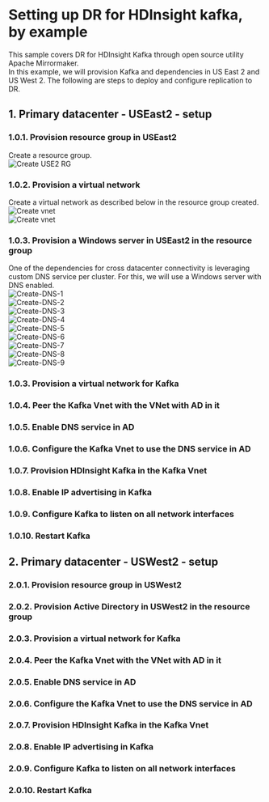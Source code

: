 # Setting up DR for HDInsight kafka, by example

This sample covers DR for HDInsight Kafka through open source utility Apache Mirrormaker.<br>
In this example, we will provision Kafka and dependencies in US East 2 and US West 2.  The following are steps to deploy and configure replication to DR.<br>

## 1.  Primary datacenter - USEast2 - setup

### 1.0.1. Provision resource group in USEast2
Create a resource group.<br>
![Create USE2 RG](images/1-create-rg.png)

### 1.0.2. Provision a virtual network
Create a virtual network as described below in the resource group created.<br>
![Create vnet](images/2-create-vnet-1.png)
<br>
![Create vnet](images/2-create-vnet-2.png)
<br>
### 1.0.3. Provision a Windows server in USEast2 in the resource group
One of the dependencies for cross datacenter connectivity is leveraging custom DNS service per cluster.  For this, we will use a Windows server with DNS enabled.  
![Create-DNS-1](images/3-create-windows-server-1.png)
<br>
![Create-DNS-2](images/3-create-windows-server-2.png)
<br>
![Create-DNS-3](images/3-create-windows-server-3.png)
<br>
![Create-DNS-4](images/3-create-windows-server-4.png)
<br>
![Create-DNS-5](images/3-create-windows-server-5.png)
<br>
![Create-DNS-6](images/3-create-windows-server-6.png)
<br>
![Create-DNS-7](images/3-create-windows-server-7.png)
<br>
![Create-DNS-8](images/3-create-windows-server-8.png)
<br>
![Create-DNS-9](images/3-create-windows-server-9.png)
<br>


### 1.0.3. Provision a virtual network for Kafka

### 1.0.4. Peer the Kafka Vnet with the VNet with AD in it

### 1.0.5. Enable DNS service in AD

### 1.0.6. Configure the Kafka Vnet to use the DNS service in AD

### 1.0.7. Provision HDInsight Kafka in the Kafka Vnet

### 1.0.8. Enable IP advertising in Kafka

### 1.0.9. Configure Kafka to listen on all network interfaces

### 1.0.10. Restart Kafka

## 2.  Primary datacenter - USWest2 - setup

### 2.0.1. Provision resource group in USWest2

### 2.0.2. Provision Active Directory in USWest2 in the resource group

### 2.0.3. Provision a virtual network for Kafka

### 2.0.4. Peer the Kafka Vnet with the VNet with AD in it

### 2.0.5. Enable DNS service in AD

### 2.0.6. Configure the Kafka Vnet to use the DNS service in AD

### 2.0.7. Provision HDInsight Kafka in the Kafka Vnet

### 2.0.8. Enable IP advertising in Kafka

### 2.0.9. Configure Kafka to listen on all network interfaces

### 2.0.10. Restart Kafka
